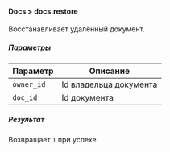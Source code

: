 #### Docs > docs.restore

Восстанавливает удалённый документ.

##### Параметры

|Параметр|Описание|
|--|--|
|`owner_id`|Id владельца документа|
|`doc_id`|Id документа|

##### Результат

Возвращает `1` при успехе.
